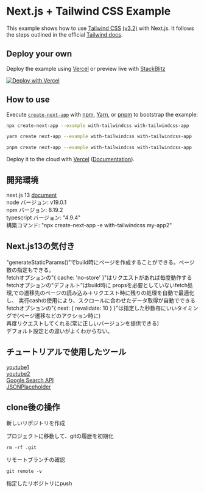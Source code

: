 # Next.js + Tailwind CSS Example

This example shows how to use [Tailwind CSS](https://tailwindcss.com/) [(v3.2)](https://tailwindcss.com/blog/tailwindcss-v3-2) with Next.js. It follows the steps outlined in the official [Tailwind docs](https://tailwindcss.com/docs/guides/nextjs).

## Deploy your own

Deploy the example using [Vercel](https://vercel.com?utm_source=github&utm_medium=readme&utm_campaign=next-example) or preview live with [StackBlitz](https://stackblitz.com/github/vercel/next.js/tree/canary/examples/with-tailwindcss)

[![Deploy with Vercel](https://vercel.com/button)](https://vercel.com/new/git/external?repository-url=https://github.com/vercel/next.js/tree/canary/examples/with-tailwindcss&project-name=with-tailwindcss&repository-name=with-tailwindcss)

## How to use

Execute [`create-next-app`](https://github.com/vercel/next.js/tree/canary/packages/create-next-app) with [npm](https://docs.npmjs.com/cli/init), [Yarn](https://yarnpkg.com/lang/en/docs/cli/create/), or [pnpm](https://pnpm.io) to bootstrap the example:

```bash
npx create-next-app --example with-tailwindcss with-tailwindcss-app
```

```bash
yarn create next-app --example with-tailwindcss with-tailwindcss-app
```

```bash
pnpm create next-app --example with-tailwindcss with-tailwindcss-app
```

Deploy it to the cloud with [Vercel](https://vercel.com/new?utm_source=github&utm_medium=readme&utm_campaign=next-example) ([Documentation](https://nextjs.org/docs/deployment)).

## 開発環境  
next.js 13 [document](https://nextjs.org/blog/next-13)  
node バージョン: v19.0.1  
npm  バージョン: 8.19.2  
typescript バージョン: "4.9.4"  
構築コマンド: "npx create-next-app -e with-tailwindcss my-app2"  

## Next.js13の気付き  
"generateStaticParams()"でbuild時にページを作成することができる。ページ数の指定もできる。  
fetchオプションの"{ cache: 'no-store' }"はリクエストがあれば毎度動作する  
fetchオプションの"デフォルト"はbuild時に
propsを必要としていないfetch処理,<Link/>での遷移先のページの読み込み＋リクエスト時に残りの処理を自動で最適化し、
実行cashの使用により、スクロールに合わせたデータ取得が自動でできる   
fetchオプションの"{ next: { revalidate: 10 } }"は指定した秒数毎にいいタイミングで(ページ遷移などのアクション時に)  
再度リクエストしてくれる(常に正しいバージョンを提供できる)  
デフォルト設定との違いがよくわからない。  



## チュートリアルで使用したツール
[youtube1](https://www.youtube.com/watch?v=6aP9nyTcd44)  
[youtube2](https://www.youtube.com/watch?v=dvRLrsPGqto&t=1475s)  
[Google Search API](https://serpapi.com/)  
[JSONPlaceholder](https://jsonplaceholder.typicode.com/)

## clone後の操作

新しいリポジトリを作成  

プロジェクトに移動して、gitの履歴を初期化  
```bush
rm -rf .git
```

リモートブランチの確認  
```bush
git remote -v
```

指定したリポジトリにpush
